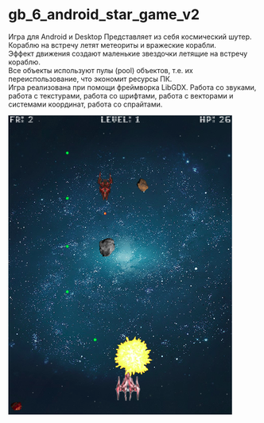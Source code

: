 # gb_6_android_star_game_v2
Игра для Android и Desktop
Представляет из себя космический шутер.  
Кораблю на встречу летят метеориты и вражеские корабли.  
Эффект движения создают маленькие звездочки летящие на встречу кораблю.  
Все объекты используют пулы (pool) объектов, т.е. их переиспользование, что экономит ресурсы ПК.  
Игра реализована при помощи фреймворка LibGDX.  Работа со звуками, работа с текстурами, работа со шрифтами, работа с векторами и системами координат, работа со спрайтами.

![Иллюстрация к проекту](https://github.com/AntonyGlim/gb_6_android_star_game_v2/blob/master/staregame.png)
